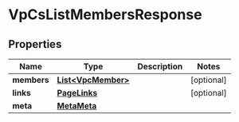

# VpCsListMembersResponse


## Properties

| Name | Type | Description | Notes |
|------------ | ------------- | ------------- | -------------|
|**members** | [**List&lt;VpcMember&gt;**](VpcMember.md) |  |  [optional] |
|**links** | [**PageLinks**](PageLinks.md) |  |  [optional] |
|**meta** | [**MetaMeta**](MetaMeta.md) |  |  |



